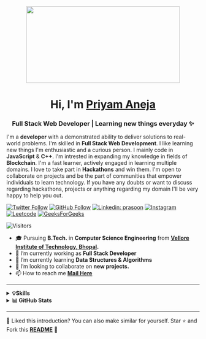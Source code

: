 <div align="center">
  <img height="200" width="400" src="https://media.giphy.com/media/dWesBcTLavkZuG35MI/giphy.gif"  />
</div>

<h1 align="center">Hi, I'm <a href='' target='_blank'>Priyam Aneja</a> </h1>
<h3 align="center">Full Stack Web Developer | Learning new things everyday ✨</h3>

I'm a **developer** with a demonstrated ability to deliver solutions to real-world problems. I'm skilled in **Full Stack Web Development**. I like learning new things I'm enthusiastic and a curious person. I mainly code in **JavaScript** & **C++**. I'm intrested in expanding my knowledge in fields of **Blockchain**. I'm a fast learner, actively engaged in learning multiple domains. I love to take part in **Hackathons** and win them. I'm open to collaborate on projects and be the part of communities that empower individuals to learn technology. If you have any doubts or want to discuss regarding hackathons, projects or anything regarding my domain I'll be very happy to help you out.


[![Twitter Follow](https://img.shields.io/twitter/follow/PriyamAneja?label=Follow)](https://twitter.com/PriyamAneja)
[![GitHub Follow](https://img.shields.io/github/followers/priyamaneja2002?label=Follow&style=social)](https://github.com/priyamaneja2002)
[![Linkedin: prasoon](https://img.shields.io/badge/-priyamaneja-blue?style=badge&logo=Linkedin&logoColor=white&link=https://www.linkedin.com/in/priyamaneja/)](https://www.linkedin.com/in/priyamaneja/)
[![Instagram](https://img.shields.io/badge/Instagram-E4405F?style=badge&logo=instagram&logoColor=white)](https://www.instagram.com/_priyam_aneja_/)
[![Leetcode](https://img.shields.io/badge/-LeetCode-FFA116?style=badge&logo=LeetCode&logoColor=black)](https://leetcode.com/priyamaneja02/)
[![GeeksForGeeks](https://img.shields.io/badge/GeeksforGeeks-298D46?style=badge&logo=geeksforgeeks&logoColor=white)](https://auth.geeksforgeeks.org/user/priyamaneja2002)

<!---[![Portfolio](https://img.shields.io/badge/Portfolio-000000?style=badge&logo=About.me&logoColor=white)](LINK)--->
![Visitors](https://komarev.com/ghpvc/?username=your-github-priyamaneja2002&color=blue&style=badge&label=Visitors)


- 🎓 Pursuing **B.Tech.** in **Computer Science Engineering** from **[Vellore Institute of Technology, Bhopal](https://vit.ac.in/).**
- 🔭 I’m currently working as **Full Stack Developer**
- 🌱 I’m currently learning **Data Structures & Algorithms**
- 👯 I’m looking to collaborate on **new projects.**
- 📫 How to reach me **[Mail Here](mailto:priyamaneja2002@gmail.com)**

<hr/>

<details>
  <summary><b>💡Skills</b></summary>
  <br>
  
  ### 👨‍💻 **Programming Languages**
  
  ![C++](https://img.shields.io/badge/C%2B%2B-00599C?style=badge&logo=c%2B%2B&logoColor=white)
  ![JavaScript](https://img.shields.io/badge/JavaScript-323330?style=badge&logo=javascript&logoColor=F7DF1E)
  ![TypeScript](https://img.shields.io/badge/TypeScript-007ACC?style=badge&logo=typescript&logoColor=white)
  
  ### 🚀 **Technologies/Frameworks**
  
  ![React.js](https://img.shields.io/badge/React.js-20232A?style=badge&logo=react&logoColor=61DAFB)
  ![Node.js](https://img.shields.io/badge/Node.js-339933?style=badge&logo=nodedotjs&logoColor=white)
  ![ExpressJS](https://img.shields.io/badge/Express.js-000000?style=badge&logo=express&logoColor=white)
  ![MongoDB](https://img.shields.io/badge/MongoDB-4EA94B?style=badge&logo=mongodb&logoColor=white)
  ![Firebase](https://img.shields.io/badge/Firebase-ffca28?style=badge&logo=firebase&logoColor=black)
  ![MySQL](https://img.shields.io/badge/MySQL-005C84?style=badge&logo=mysql&logoColor=white)
  ![Bootstrap](https://img.shields.io/badge/Bootstrap-563D7C?style=badge&logo=bootstrap&logoColor=white)
  ![Tailwind CSS](https://img.shields.io/badge/Tailwind_CSS-38B2AC?style=badge&logo=tailwind-css&logoColor=white)
  
  ### 🛠️ **Developer Tools**
  
  ![Git](https://img.shields.io/badge/GIT-E44C30?style=badge&logo=git&logoColor=white)
  ![GitHub](https://img.shields.io/badge/GitHub-100000?style=badge&logo=github&logoColor=white)
  ![Postman](https://img.shields.io/badge/Postman-FF6C37?style=badge&logo=Postman&logoColor=white)
  
</details>
<details>
  <summary><b>📊 GitHub Stats</b></summary>
  <br>
  
  [![GitHub Streak](https://github-readme-streak-stats.herokuapp.com?user=priyamaneja2002&theme=github-dark&hide_border=true&date_format=M%20j%5B%2C%20Y%5D)](https://git.io/streak-stats)
</details>

<hr/>




:pushpin: Liked this introduction? You can also make similar for yourself. Star ⭐ and Fork this **[README](https://github.com/priyamaneja2002/priyamaneja2002)** :pencil:
